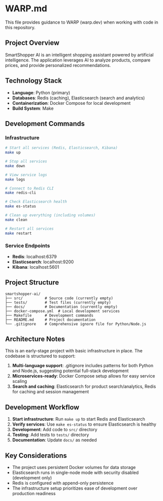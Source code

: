 # WARP.md

This file provides guidance to WARP (warp.dev) when working with code in this repository.

## Project Overview

SmartShopper AI is an intelligent shopping assistant powered by artificial intelligence. The application leverages AI to analyze products, compare prices, and provide personalized recommendations.

## Technology Stack

- **Language**: Python (primary)
- **Databases**: Redis (caching), Elasticsearch (search and analytics)
- **Containerization**: Docker Compose for local development
- **Build System**: Make

## Development Commands

### Infrastructure
```bash
# Start all services (Redis, Elasticsearch, Kibana)
make up

# Stop all services
make down

# View service logs
make logs

# Connect to Redis CLI
make redis-cli

# Check Elasticsearch health
make es-status

# Clean up everything (including volumes)
make clean

# Restart all services
make restart
```

### Service Endpoints
- **Redis**: localhost:6379
- **Elasticsearch**: localhost:9200
- **Kibana**: localhost:5601

## Project Structure

```
smartshopper-ai/
├── src/          # Source code (currently empty)
├── tests/        # Test files (currently empty)
├── docs/         # Documentation (currently empty)
├── docker-compose.yml  # Local development services
├── Makefile      # Development commands
├── README.md     # Project documentation
└── .gitignore    # Comprehensive ignore file for Python/Node.js
```

## Architecture Notes

This is an early-stage project with basic infrastructure in place. The codebase is structured to support:

1. **Multi-language support**: .gitignore includes patterns for both Python and Node.js, suggesting potential full-stack development
2. **Microservices-ready**: Docker Compose setup allows for easy service scaling
3. **Search and caching**: Elasticsearch for product search/analytics, Redis for caching and session management

## Development Workflow

1. **Start infrastructure**: Run `make up` to start Redis and Elasticsearch
2. **Verify services**: Use `make es-status` to ensure Elasticsearch is healthy
3. **Development**: Add code to `src/` directory
4. **Testing**: Add tests to `tests/` directory
5. **Documentation**: Update `docs/` as needed

## Key Considerations

- The project uses persistent Docker volumes for data storage
- Elasticsearch runs in single-node mode with security disabled (development only)
- Redis is configured with append-only persistence
- The infrastructure setup prioritizes ease of development over production readiness